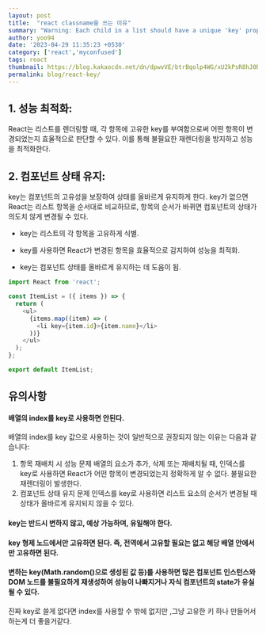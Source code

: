 ```yaml
---
layout: post
title:  "react classname을 쓰는 이유"
summary: "Warning: Each child in a list should have a unique 'key' prop"
author: yoo94
date: '2023-04-29 11:35:23 +0530'
category: ['react','myconfused']
tags: react
thumbnail: https://blog.kakaocdn.net/dn/dpwvVE/btrBqolp4WG/xU2kPsR8hJ0Rpx9B1LSoZ1/img.png
permalink: blog/react-key/
---
```


## 1. 성능 최적화:
React는 리스트를 렌더링할 때, 각 항목에 고유한 key를 부여함으로써 어떤 항목이 변경되었는지 효율적으로 판단할 수 있다. 
이를 통해 불필요한 재렌더링을 방지하고 성능을 최적화한다.

## 2. 컴포넌트 상태 유지:
key는 컴포넌트의 고유성을 보장하여 상태를 올바르게 유지하게 한다.
key가 없으면 React는 리스트 항목을 순서대로 비교하므로, 항목의 순서가 바뀌면 컴포넌트의 상태가 의도치 않게 변경될 수 있다.


- key는 리스트의 각 항목을 고유하게 식별.

- key를 사용하면 React가 변경된 항목을 효율적으로 감지하여 성능을 최적화.

- key는 컴포넌트 상태를 올바르게 유지하는 데 도움이 됨.


```javascript
import React from 'react';

const ItemList = ({ items }) => {
  return (
    <ul>
      {items.map((item) => (
        <li key={item.id}>{item.name}</li>
      ))}
    </ul>
  );
};

export default ItemList;
```
## 유의사항
#### 배열의 index를 key로 사용하면 안된다.

배열의 index를 key 값으로 사용하는 것이 일반적으로 권장되지 않는 이유는 다음과 같습니다:

1. 항목 재배치 시 성능 문제
   배열의 요소가 추가, 삭제 또는 재배치될 때, 인덱스를 key로 사용하면 React가 어떤 항목이 변경되었는지 정확하게 알 수 없다.
   불필요한 재렌더링이 발생한다.
2. 컴포넌트 상태 유지 문제
   인덱스를 key로 사용하면 리스트 요소의 순서가 변경될 때 상태가 올바르게 유지되지 않을 수 있다.

#### key는 반드시 변하지 않고, 예상 가능하며, 유일해야 한다.
#### key 형제 노드에서만 고유하면 된다. 즉, 전역에서 고유할 필요는 없고 해당 배열 안에서만 고유하면 된다.
#### 변하는 key(Math.random()으로 생성된 값 등)를 사용하면 많은 컴포넌트 인스턴스와 DOM 노드를 불필요하게 재생성하여 성능이 나빠지거나 자식 컴포넌트의 state가 유실될 수 있다.

진짜 key로 쓸게 없다면 index를 사용할 수 밖에 없지만 ,그냥 고유한 키 하나 만들어서 하는게 더 좋을거같다.
